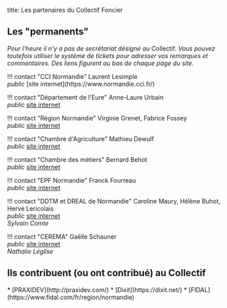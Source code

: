 title: Les partenaires du Collectif Foncier

## Les "permanents"

_Pour l'heure il n'y a pas de secrétariat désigné au_ Collectif. _Vous pouvez toutefois utiliser le système de tickets pour adresser vos remarques et commentaires. Des liens figurent au bas de chaque page du site_.

<div markdown="1" class="three cols">
!!! contact "CCI Normandie"
    Laurent Lesimple<br/>
    <i class="m-icons petit">public</i> [site internet](https://www.normandie.cci.fr/)


!!! contact "Département de l'Eure"
    Anne-Laure Urbain<br/>
    <i class="m-icons petit">public</i> [site internet](https://eureennormandie.fr/accueil/les-actions-du-departement/economie-numerique/)


!!! contact "Région Normandie"
    Virginie Grenet, Fabrice Fossey<br/>
    <i class="m-icons petit">public</i> [site internet](https://normandie.fr)


!!! contact "Chambre d'Agriculture"
    Mathieu Dewulf<br/>
    <i class="m-icons petit">public</i> [site internet](https://normandie.chambreagri.fr)


!!! contact "Chambre des métiers"
    Bernard Behot<br/>
    <i class="m-icons petit">public</i> [site internet](https://cm-27.fr/)     

!!! contact "EPF Normandie"
    Franck Fourreau<br/>
    <i class="m-icons petit">public</i> [site internet](https://epf-normandie.fr)


!!! contact "DDTM et DREAL de Normandie"
    Caroline Maury, Hélène Buhot, Hervé Lericolais<br/>
    <i class="m-icons petit">public</i> [site internet](http://normandie.developpement-durable.gouv.fr)<br/>
    _Sylvain Comte_

!!! contact "CEREMA"
    Gaëlle Schauner<br/>
    <i class="m-icons petit">public</i> [site internet](https://www.cerema.fr/fr/cerema/directions/cerema-normandie-centre)<br/>
    _Nathalie Léglise_

</div>

## Ils contribuent (ou ont contribué) au Collectif

<div markdown="1" class="quatre colonnes">
* [PRAXIDEV](http://praxidev.com/)
* [Dixit](https://dixit.net/)
* [FIDAL](https://www.fidal.com/fr/region/normandie)
</div>
